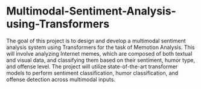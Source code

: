 # Multimodal-Sentiment-Analysis-using-Transformers

The goal of this project is to design and develop a multimodal sentiment analysis system using Transformers for the task of Memotion Analysis. This will involve analyzing Internet memes, which are composed of both textual and visual data, and classifying them based on their sentiment, humor type, and offense level. The project will utilize state-of-the-art transformer models to perform sentiment classification, humor classification, and offense detection across multimodal inputs.
